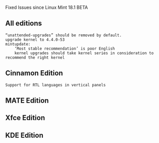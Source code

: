 Fixed Issues since Linux Mint 18.1 BETA

All editions
------------
    “unattended-upgrades” should be removed by default.
    upgrade kernel to 4.4.0-53
    mintupdate:
        ‘Most stable recommendation’ is poor English
        kernel upgrades should take kernel series in consideration to recommend the right kernel

Cinnamon Edition
----------------
    Support for RTL languages in vertical panels


MATE Edition
------------


Xfce Edition
------------


KDE Edition
-----------
